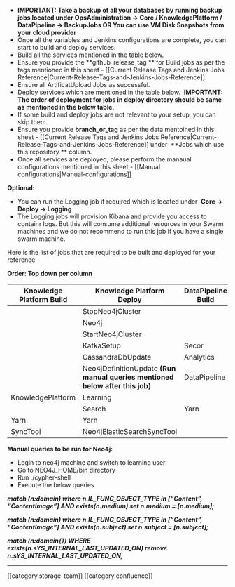 
*  **IMPORTANT: Take a backup of all your databases by running backup jobs located under OpsAdministration → Core / KnowledgePlatform / DataPipeline → BackupJobs OR You can use VM Disk Snapshots from your cloud provider** 
* Once all the variables and Jenkins configurations are complete, you can start to build and deploy services.
* Build all the services mentioned in the table below.
* Ensure you provide the  **github_release_tag ** for Build jobs as per the tags mentioned in this sheet - [[Current Release Tags and Jenkins Jobs Reference|Current-Release-Tags-and-Jenkins-Jobs-Reference]].
* Ensure all ArtificatUpload Jobs as successful.
* Deploy services which are mentioned in the table below.  **IMPORTANT: The order of deployment for jobs in deploy directory should be same as mentioned in the below table.** 
* If some build and deploy jobs are not relevant to your setup, you can skip them.
* Ensure you provide  **branch_or_tag**  as per the data mentoined in this sheet - [[Current Release Tags and Jenkins Jobs Reference|Current-Release-Tags-and-Jenkins-Jobs-Reference]] under  **Jobs which use this repository ** column.
* Once all services are deployed, please perform the manaual configurations mentioned in this sheet - [[Manual configurations|Manual-configurations]]



 **Optional:** 


* You can run the Logging job if required which is located under  **Core → Deploy → Logging** 
* The Logging jobs will provision Kibana and provide you access to containr logs. But this will consume additional resources in your Swarm machines and we do not recommend to run this job if you have a single swarm machine.



Here is the list of jobs that are required to be built and deployed for your reference

 **Order: Top down per column** 



| Knowledge Platform Build | Knowledge Platform Deploy | DataPipeline Build | DataPipeline Deploy | Core Build | Core Deploy | 
|  --- |  --- |  --- |  --- |  --- |  --- | 
|  | StopNeo4jCluster |  | CassandraDbUpdate | Cassandra | Cassandra | 
|  | Neo4j |  | KafkaSetup | Keycloak | Keycloak | 
|  | StartNeo4jCluster |  | KafkaIndexer | Player | Player | 
|  | KafkaSetup | Secor | Secor | Learner | Learner | 
|  | CassandraDbUpdate | Analytics | AnalyticsAPI | Content | Content | 
|  | Neo4jDefinitionUpdate **(Run manual queries mentioned below after this job)**  | DataPipeline | DataProducts | Telemetry | Telemetry | 
| KnowledgePlatform | Learning |  | SamzaTelemetrySchemas | Proxy | Proxy | 
|  | Search | Yarn | Yarn |  | OnboardAPI | 
| Yarn | Yarn |  |  |  | OnboardConsumers | 
| SyncTool | Neo4jElasticSearchSyncTool |  |  |  | Logging | 



 **Manual queries to be run for Neo4j:** 


* Login to neo4j machine and switch to learning user
* Go to NEO4J_HOME/bin directory
* Run ./cypher-shell
* Execute the below queries

 **_match (n:domain) where n.IL_FUNC_OBJECT_TYPE in [“Content”, “ContentImage”] AND exists(n.medium) set n.medium = [n.medium];_** 

 **_match (n:domain) where n.IL_FUNC_OBJECT_TYPE in [“Content”, “ContentImage”] AND exists(n.subject) set n.subject = [n.subject];_** 

 **_match (n:domain{}) WHERE exists(n.sYS_INTERNAL_LAST_UPDATED_ON) remove n.sYS_INTERNAL_LAST_UPDATED_ON;_** 



*****

[[category.storage-team]] 
[[category.confluence]] 
